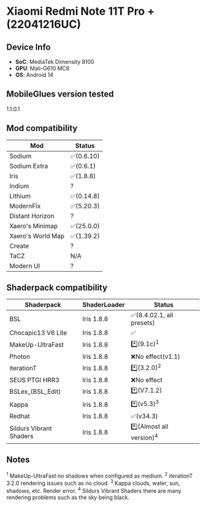 <!-- markdownlint-disable MD033 -->

# Xiaomi Redmi Note 11T Pro + (22041216UC)

## Device Info

- **SoC**: MediaTek Dimensity 8100
- **GPU**: Mali-G610 MC6
- **OS**: Android 14

## MobileGlues version tested

1.1.0.1

## Mod compatibility

| **Mod**           | **Status** |
| ----------------- | ---------- |
| Sodium            | ✅(0.6.10) |
| Sodium Extra      | ✅(0.6.1)  |
| Iris              | ✅(1.8.8)  |
| Indium            | ?          |
| Lithium           | ✅(0.14.8) |
| ModernFix         | ✅(5.20.3) |
| Distant Horizon   | ?          |
| Xaero's Minimap   | ✅(25.0.0) |
| Xaero's World Map | ✅(1.39.2) |
| Create            | ?          |
| TaCZ              | N/A        |
| Modern UI         | ?          |

## Shaderpack compatibility

| **Shaderpack**          | **ShaderLoader** | **Status**                          |
| ----------------------- | ---------------- | ----------------------------------- |
| BSL                     | Iris 1.8.8       | ✅(8.4.02.1, all presets)           |
| Chocapic13 V6 Lite      | Iris 1.8.8       | ✅                                  |
| MakeUp-UltraFast        | Iris 1.8.8       | \*️⃣(9.1c)<sup>1</sup>               |
| Photon                  | Iris 1.8.8       | ❌No effect(v1.1)                   |
| iterationT              | Iris 1.8.8       | \*️⃣(3.2.0)<sup>2</sup>              |
| SEUS PTGI HRR3          | Iris 1.8.8       | ❌No effect                         |
| BSLex\_(BSL_Edit)       | Iris 1.8.8       | \*️⃣(V7.1.2)                         |
| Kappa                   | Iris 1.8.8       | \*️⃣(v5.3)<sup>3</sup>               |
| Redhat                  | Iris 1.8.8       | ✅(v34.3)                           |
| Sildurs Vibrant Shaders | Iris 1.8.8       | \*️⃣(Almost all version)<sup>4</sup> |

## Notes

<sup>1</sup> MakeUp-UltraFast no shadows when configured as medium.
<sup>2</sup> iterationT 3.2.0 rendering issues such as no cloud.
<sup>3</sup> Kappa clouds, water, sun, shadows, etc. Render error.
<sup>4</sup> Sildurs Vibrant Shaders there are many rendering problems such as the sky being black.
